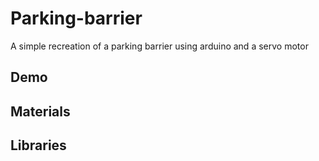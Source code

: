 # Parking-barrier
A simple recreation of a parking barrier using arduino and a servo motor 


## Demo 

## Materials 

## Libraries 



